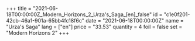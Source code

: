 +++
title = "2021-06-18T00:00:00Z_Modern_Horizons_2_Urza's_Saga_[en]_false"
id = "c1e0f201-42cb-46a1-901a-65bb4fc18f6c"
date = "2021-06-18T00:00:00Z"
name = "Urza's Saga"
lang = ["en"]
price = "33.53"
quantity = 4
foil = false
set = "Modern Horizons 2"
+++
